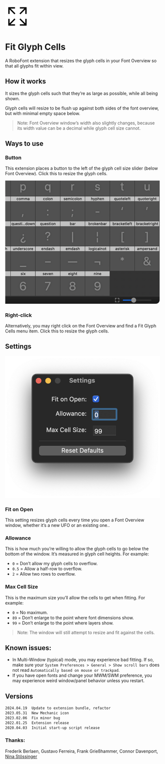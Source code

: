 <img src="source/resources/mechanic_icon.png"  width="80">

# Fit Glyph Cells

A RoboFont extension that resizes the glyph cells in your Font Overview so that all glyphs fit within view. 

## How it works

It sizes the glyph cells such that they’re as large as possible, while all being shown.

Glyph cells will resize to be flush up against both sides of the font overview, but with minimal empty space below.

> Note: Font Overview window’s width also slightly changes, because its width value can be a decimal while glyph cell size cannot.

## Ways to use

### Button

This extension places a button to the left of the glyph cell size slider (below Font Overview). Click this to resize the glyph cells.

![](./source/resources/button.png)

### Right-click

Alternatively, you may right click on the Font Overview and find a Fit Glyph Cells menu item. Click this to resize the glyph cells.

## Settings



![](./source/resources/settings.png)

### Fit on Open

This setting resizes glyph cells every time you open a Font Overview window, whether it’s a new UFO or an existing one..

### Allowance

This is how much you’re willing to allow the glyph cells to go below the bottom of the window. It’s measured in glyph cell heights. For example:

* `0` = Don’t allow my glyph cells to overflow.
* `0.5` = Allow a half-row to overflow.
* `2` = Allow two rows to overflow.

### Max Cell Size

This is the maximum size you’ll allow the cells to get when fitting. For example:

* `0` = No maximum.
* `89` = Don’t enlarge to the point where font dimensions show.
* `99` = Don’t enlarge to the point where layers show.

> Note: The window will still attempt to resize and fit against the cells.



## Known issues:

* In Multi-Window (typical) mode, you may experience bad fitting. If so, make sure your `System Preferences > General > Show scroll bars` does not read `Automatically based on mouse or trackpad`.
* If you have open fonts and change your MWM/SWM preference, you may experience weird window/panel behavior unless you restart.


## Versions

```
2024.04.19  Update to extension bundle, refactor
2023.05.31  New Mechanic icon
2023.02.06  Fix minor bug
2022.01.25  Extension release
2020.04.03  Initial start-up script release
```	


### Thanks:

Frederik Berlaen, Gustavo Ferreira, Frank Grießhammer, Connor Davenport, [Nina Stössinger](https://github.com/ninastoessinger/Suffixer/blob/8c8ace0c31acebf4054847903a3af5925f3bd669/Suffixer.roboFontExt/lib/suffixer.py#L19)

